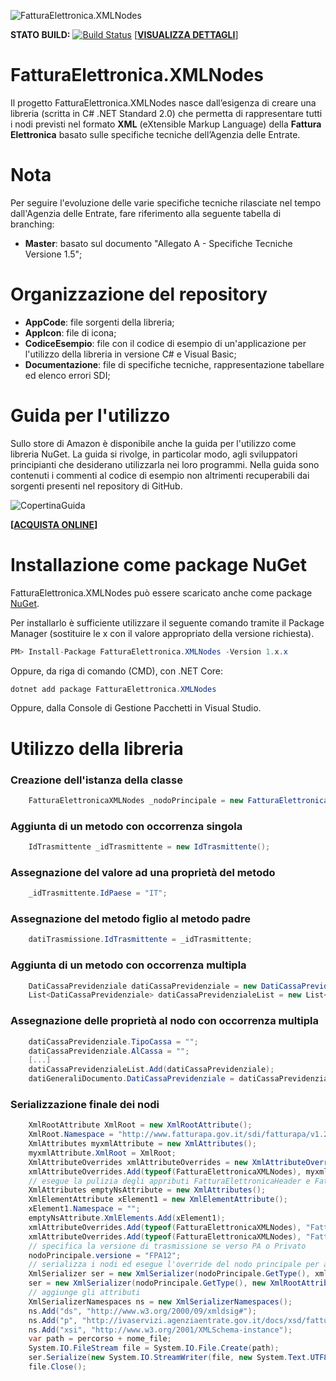 ![FatturaElettronica.XMLNodes](https://etabetaweb.files.wordpress.com/2018/11/fattura-elettronica.jpg)


**STATO BUILD:** [![Build Status](https://dev.azure.com/etabetawebdev/FatturaElettronica.XMLNodes/_apis/build/status/EtabetaWeb.FatturaElettronica.XMLNodes?branchName=master)](https://dev.azure.com/etabetawebdev/FatturaElettronica.XMLNodes/_build/latest?definitionId=5&branchName=master) [[**VISUALIZZA DETTAGLI**](https://dev.azure.com/etabetawebdev/FatturaElettronica.XMLNodes)]


# FatturaElettronica.XMLNodes

Il progetto FatturaElettronica.XMLNodes nasce dall’esigenza di creare una libreria (scritta in C# .NET Standard 2.0) che permetta di rappresentare tutti i nodi previsti nel formato **XML** (eXtensible Markup Language) della **Fattura Elettronica** basato sulle specifiche tecniche dell’Agenzia delle Entrate. 



# Nota

Per seguire l'evoluzione delle varie specifiche tecniche rilasciate nel tempo dall'Agenzia delle Entrate, fare riferimento alla seguente tabella di branching:

- **Master**: basato sul documento "Allegato A - Specifiche Tecniche Versione 1.5";



# Organizzazione del repository

- **AppCode**: file sorgenti della libreria;
- **AppIcon**: file di icona;
- **CodiceEsempio**: file con il codice di esempio di un'applicazione per l'utilizzo della libreria in versione C# e Visual Basic;
- **Documentazione**: file di specifiche tecniche, rappresentazione tabellare ed elenco errori SDI;



# Guida per l'utilizzo

Sullo store di Amazon è disponibile anche la guida per l'utilizzo come libreria NuGet. La guida si rivolge, in particolar modo, agli sviluppatori principianti che desiderano utilizzarla nei loro programmi. Nella guida sono contenuti i commenti al codice di esempio non altrimenti recuperabili dai sorgenti presenti nel repository di GitHub.

![CopertinaGuida](https://etabetaweb.files.wordpress.com/2020/03/copertina-guida-fattura-elettronica-xml-nodes.jpg) 

**[[ACQUISTA ONLINE](https://amzn.to/2wKFdLl)]**



# Installazione come package NuGet

FatturaElettronica.XMLNodes può essere scaricato anche come package [NuGet](https://www.nuget.org/packages/FatturaElettronica.XMLNodes/). 

Per installarlo è sufficiente utilizzare il seguente comando tramite il Package Manager (sostituire le x con il valore appropriato della versione richiesta).

```c#
PM> Install-Package FatturaElettronica.XMLNodes -Version 1.x.x
```

Oppure, da riga di comando (CMD), con .NET Core:

```c#
dotnet add package FatturaElettronica.XMLNodes
```

Oppure, dalla Console di Gestione Pacchetti in Visual Studio.



# Utilizzo della libreria

### Creazione dell'istanza della classe

```c#
    FatturaElettronicaXMLNodes _nodoPrincipale = new FatturaElettronicaXMLNodes();
```

### Aggiunta di un metodo con occorrenza singola

```c#
    IdTrasmittente _idTrasmittente = new IdTrasmittente();
```

### Assegnazione del valore ad una proprietà del metodo

```c#
    _idTrasmittente.IdPaese = "IT";
```

### Assegnazione del metodo figlio al metodo padre

```c#
    datiTrasmissione.IdTrasmittente = _idTrasmittente;
```

### Aggiunta di un metodo con occorrenza multipla

```c#
    DatiCassaPrevidenziale datiCassaPrevidenziale = new DatiCassaPrevidenziale();
    List<DatiCassaPrevidenziale> datiCassaPrevidenzialeList = new List<DatiCassaPrevidenziale>();
```

### Assegnazione delle proprietà al nodo con occorrenza multipla

```c#
    datiCassaPrevidenziale.TipoCassa = "";
    datiCassaPrevidenziale.AlCassa = "";
    [...]
    datiCassaPrevidenzialeList.Add(datiCassaPrevidenziale);
    datiGeneraliDocumento.DatiCassaPrevidenziale = datiCassaPrevidenzialeList;
```

### Serializzazione finale dei nodi

```c#
    XmlRootAttribute XmlRoot = new XmlRootAttribute();
    XmlRoot.Namespace = "http://www.fatturapa.gov.it/sdi/fatturapa/v1.2";
    XmlAttributes myxmlAttribute = new XmlAttributes();
    myxmlAttribute.XmlRoot = XmlRoot;
    XmlAttributeOverrides xmlAttributeOverrides = new XmlAttributeOverrides();
    xmlAttributeOverrides.Add(typeof(FatturaElettronicaXMLNodes), myxmlAttribute);
    // esegue la pulizia degli appributi FatturaElettronicaHeader e FatturaElettronicaBody
    XmlAttributes emptyNsAttribute = new XmlAttributes();
    XmlElementAttribute xElement1 = new XmlElementAttribute();
    xElement1.Namespace = "";
    emptyNsAttribute.XmlElements.Add(xElement1);
    xmlAttributeOverrides.Add(typeof(FatturaElettronicaXMLNodes), "FatturaElettronicaHeader", emptyNsAttribute);
    xmlAttributeOverrides.Add(typeof(FatturaElettronicaXMLNodes), "FatturaElettronicaBody", emptyNsAttribute);
    // specifica la versione di trasmissione se verso PA o Privato
    nodoPrincipale.versione = "FPA12";
    // serializza i nodi ed esegue l'override del nodo principale per aggiungere il tag "pX"
    XmlSerializer ser = new XmlSerializer(nodoPrincipale.GetType(), xmlAttributeOverrides);
    ser = new XmlSerializer(nodoPrincipale.GetType(), new XmlRootAttribute("pX"));
    // aggiunge gli attributi
    XmlSerializerNamespaces ns = new XmlSerializerNamespaces();
    ns.Add("ds", "http://www.w3.org/2000/09/xmldsig#");
    ns.Add("p", "http://ivaservizi.agenziaentrate.gov.it/docs/xsd/fatture/v1.2");
    ns.Add("xsi", "http://www.w3.org/2001/XMLSchema-instance");
    var path = percorso + nome_file;
    System.IO.FileStream file = System.IO.File.Create(path);
    ser.Serialize(new System.IO.StreamWriter(file, new System.Text.UTF8Encoding()), nodoPrincipale, ns);
    file.Close();
```
